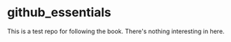 # github_essentials

This is a test repo for following the book.
There's nothing interesting in here.